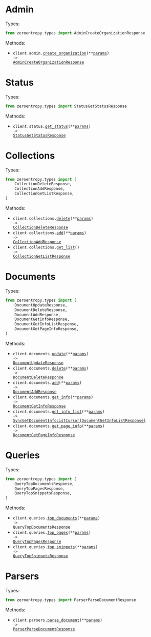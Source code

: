 # Admin

Types:

```python
from zeroentropy.types import AdminCreateOrganizationResponse
```

Methods:

- <code title="post /admin/create-organization">client.admin.<a href="./src/zeroentropy/resources/admin.py">create_organization</a>(\*\*<a href="src/zeroentropy/types/admin_create_organization_params.py">params</a>) -> <a href="./src/zeroentropy/types/admin_create_organization_response.py">AdminCreateOrganizationResponse</a></code>

# Status

Types:

```python
from zeroentropy.types import StatusGetStatusResponse
```

Methods:

- <code title="post /status/get-status">client.status.<a href="./src/zeroentropy/resources/status.py">get_status</a>(\*\*<a href="src/zeroentropy/types/status_get_status_params.py">params</a>) -> <a href="./src/zeroentropy/types/status_get_status_response.py">StatusGetStatusResponse</a></code>

# Collections

Types:

```python
from zeroentropy.types import (
    CollectionDeleteResponse,
    CollectionAddResponse,
    CollectionGetListResponse,
)
```

Methods:

- <code title="post /collections/delete-collection">client.collections.<a href="./src/zeroentropy/resources/collections.py">delete</a>(\*\*<a href="src/zeroentropy/types/collection_delete_params.py">params</a>) -> <a href="./src/zeroentropy/types/collection_delete_response.py">CollectionDeleteResponse</a></code>
- <code title="post /collections/add-collection">client.collections.<a href="./src/zeroentropy/resources/collections.py">add</a>(\*\*<a href="src/zeroentropy/types/collection_add_params.py">params</a>) -> <a href="./src/zeroentropy/types/collection_add_response.py">CollectionAddResponse</a></code>
- <code title="post /collections/get-collection-list">client.collections.<a href="./src/zeroentropy/resources/collections.py">get_list</a>() -> <a href="./src/zeroentropy/types/collection_get_list_response.py">CollectionGetListResponse</a></code>

# Documents

Types:

```python
from zeroentropy.types import (
    DocumentUpdateResponse,
    DocumentDeleteResponse,
    DocumentAddResponse,
    DocumentGetInfoResponse,
    DocumentGetInfoListResponse,
    DocumentGetPageInfoResponse,
)
```

Methods:

- <code title="post /documents/update-document">client.documents.<a href="./src/zeroentropy/resources/documents.py">update</a>(\*\*<a href="src/zeroentropy/types/document_update_params.py">params</a>) -> <a href="./src/zeroentropy/types/document_update_response.py">DocumentUpdateResponse</a></code>
- <code title="post /documents/delete-document">client.documents.<a href="./src/zeroentropy/resources/documents.py">delete</a>(\*\*<a href="src/zeroentropy/types/document_delete_params.py">params</a>) -> <a href="./src/zeroentropy/types/document_delete_response.py">DocumentDeleteResponse</a></code>
- <code title="post /documents/add-document">client.documents.<a href="./src/zeroentropy/resources/documents.py">add</a>(\*\*<a href="src/zeroentropy/types/document_add_params.py">params</a>) -> <a href="./src/zeroentropy/types/document_add_response.py">DocumentAddResponse</a></code>
- <code title="post /documents/get-document-info">client.documents.<a href="./src/zeroentropy/resources/documents.py">get_info</a>(\*\*<a href="src/zeroentropy/types/document_get_info_params.py">params</a>) -> <a href="./src/zeroentropy/types/document_get_info_response.py">DocumentGetInfoResponse</a></code>
- <code title="post /documents/get-document-info-list">client.documents.<a href="./src/zeroentropy/resources/documents.py">get_info_list</a>(\*\*<a href="src/zeroentropy/types/document_get_info_list_params.py">params</a>) -> <a href="./src/zeroentropy/types/document_get_info_list_response.py">SyncGetDocumentInfoListCursor[DocumentGetInfoListResponse]</a></code>
- <code title="post /documents/get-page-info">client.documents.<a href="./src/zeroentropy/resources/documents.py">get_page_info</a>(\*\*<a href="src/zeroentropy/types/document_get_page_info_params.py">params</a>) -> <a href="./src/zeroentropy/types/document_get_page_info_response.py">DocumentGetPageInfoResponse</a></code>

# Queries

Types:

```python
from zeroentropy.types import (
    QueryTopDocumentsResponse,
    QueryTopPagesResponse,
    QueryTopSnippetsResponse,
)
```

Methods:

- <code title="post /queries/top-documents">client.queries.<a href="./src/zeroentropy/resources/queries.py">top_documents</a>(\*\*<a href="src/zeroentropy/types/query_top_documents_params.py">params</a>) -> <a href="./src/zeroentropy/types/query_top_documents_response.py">QueryTopDocumentsResponse</a></code>
- <code title="post /queries/top-pages">client.queries.<a href="./src/zeroentropy/resources/queries.py">top_pages</a>(\*\*<a href="src/zeroentropy/types/query_top_pages_params.py">params</a>) -> <a href="./src/zeroentropy/types/query_top_pages_response.py">QueryTopPagesResponse</a></code>
- <code title="post /queries/top-snippets">client.queries.<a href="./src/zeroentropy/resources/queries.py">top_snippets</a>(\*\*<a href="src/zeroentropy/types/query_top_snippets_params.py">params</a>) -> <a href="./src/zeroentropy/types/query_top_snippets_response.py">QueryTopSnippetsResponse</a></code>

# Parsers

Types:

```python
from zeroentropy.types import ParserParseDocumentResponse
```

Methods:

- <code title="post /parsers/parse-document">client.parsers.<a href="./src/zeroentropy/resources/parsers.py">parse_document</a>(\*\*<a href="src/zeroentropy/types/parser_parse_document_params.py">params</a>) -> <a href="./src/zeroentropy/types/parser_parse_document_response.py">ParserParseDocumentResponse</a></code>
